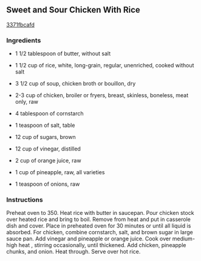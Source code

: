 ## Sweet and Sour Chicken With Rice

[3371fbcafd](http://www.food.com/recipe/sweet-and-sour-chicken-with-rice-243628)

### Ingredients

 - 1 1/2 tablespoon of butter, without salt

 - 1 1/2 cup of rice, white, long-grain, regular, unenriched, cooked without salt

 - 3 1/2 cup of soup, chicken broth or bouillon, dry

 - 2-3 cup of chicken, broiler or fryers, breast, skinless, boneless, meat only, raw

 - 4 tablespoon of cornstarch

 - 1 teaspoon of salt, table

 - 12 cup of sugars, brown

 - 12 cup of vinegar, distilled

 - 2 cup of orange juice, raw

 - 1 cup of pineapple, raw, all varieties

 - 1 teaspoon of onions, raw

### Instructions

Preheat oven to 350. Heat rice with butter in saucepan. Pour chicken stock over heated rice and bring to boil. Remove from heat and put in casserole dish and cover. Place in preheated oven for 30 minutes or until all liquid is absorbed. For chicken, combine cornstarch, salt, and brown sugar in large sauce pan. Add vinegar and pineapple or orange juice. Cook over medium-high heat , stirring occasionally, until thickened. Add chicken, pineapple chunks, and onion. Heat through. Serve over hot rice.
